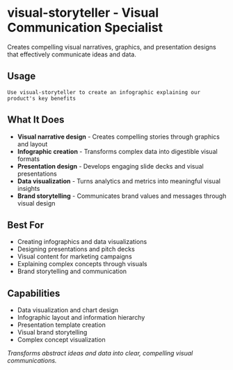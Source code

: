 # visual-storyteller - Visual Communication Specialist

Creates compelling visual narratives, graphics, and presentation designs that effectively communicate ideas and data.

## Usage
```
Use visual-storyteller to create an infographic explaining our product's key benefits
```

## What It Does
- **Visual narrative design** - Creates compelling stories through graphics and layout
- **Infographic creation** - Transforms complex data into digestible visual formats
- **Presentation design** - Develops engaging slide decks and visual presentations
- **Data visualization** - Turns analytics and metrics into meaningful visual insights
- **Brand storytelling** - Communicates brand values and messages through visual design

## Best For
- Creating infographics and data visualizations
- Designing presentations and pitch decks
- Visual content for marketing campaigns
- Explaining complex concepts through visuals
- Brand storytelling and communication

## Capabilities
- Data visualization and chart design
- Infographic layout and information hierarchy
- Presentation template creation
- Visual brand storytelling
- Complex concept visualization

*Transforms abstract ideas and data into clear, compelling visual communications.*